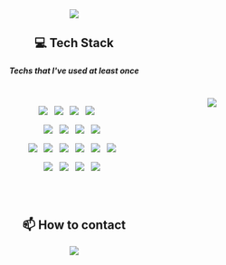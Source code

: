 <div align="center">
  <img src="https://capsule-render.vercel.app/api?type=waving&color=timeAuto&height=230&section=header&text=Hello%!%20I'm%20JiAe&animation=fadeIn&fontSize=50&fontAlignY=35" />
  
  <h2>💻 Tech Stack</h2>
  <h5> Techs that I've used at least once </h5>
  
  <br>
  
  <img align="right" src="https://github-readme-stats.vercel.app/api/top-langs/?username=jiae-kim&theme=dracula&layout=compact&langs_count=8"/>
  
  <p>
    <img src="https://img.shields.io/badge/Java-007396?style=flat&logo=Java&logoColor=white"/></a>&nbsp;&nbsp;
    <img src="https://img.shields.io/badge/HTML5-E34F26?style=flat&logo=html5&logoColor=white"/>&nbsp;&nbsp;
    <img src="https://img.shields.io/badge/CSS3-1572B6?style=flat&logo=css3&logoColor=white"/>&nbsp;&nbsp;
    <img src="https://img.shields.io/badge/JavaScript-gray?style=flat&logo=JavaScript&logoColor=F7DF1E"/>&nbsp;&nbsp;
  </p>
  <p>
    <img src="https://img.shields.io/badge/MySQL-4479A1?style=flat&logo=MySQL&logoColor=white"/>&nbsp;&nbsp;
    <img src="https://img.shields.io/badge/jQuery-0769AD?style=flat&logo=jQuery&logoColor=white"/></a>&nbsp;&nbsp;
    <img src="https://img.shields.io/badge/Spring-6DB33F?style=flat&logo=Spring&logoColor=white"/></a>&nbsp;&nbsp;
    <img src="https://img.shields.io/badge/Thymeleaf-005F0F?style=flat&logo=Thymeleaf&logoColor=white"/>&nbsp;&nbsp;
  </p>
  <p>
    <img src="https://img.shields.io/badge/Eclipse IDE-2C2255?style=flat&logo=Eclipse&logoColor=white"/>&nbsp;&nbsp; 
    <img src="https://img.shields.io/badge/Visual Studio Code-007ACC?style=flat&logo=Visual Studio Code&logoColor=white"/>&nbsp;&nbsp; 
    <img src="https://img.shields.io/badge/Apache Tomcat-F8DC75?style=flat&logo=Apache Tomcat&logoColor=white"/>&nbsp;&nbsp; 
    <img src="https://img.shields.io/badge/Gradle-02303A?style=flat&logo=Gradle&logoColor=white"/>&nbsp;&nbsp; 
    <img src="https://img.shields.io/badge/Bootstrap-7952B3?style=flat&logo=Bootstrap&logoColor=white"/>&nbsp;&nbsp; 
    <img src="https://img.shields.io/badge/Git-F05032?style=flat&logo=Git&logoColor=white"/>&nbsp;&nbsp;
  </p>
  <p>
    <img src="https://img.shields.io/badge/GitHub-gray?style=flat&logo=GitHub&logoColor=black"/>&nbsp;&nbsp;
    <img src="https://img.shields.io/badge/Notion-b4f5bd?style=flat&logo=Notion&logoColor=black"/>&nbsp;&nbsp;
    <img src="https://img.shields.io/badge/Notepad++-90E59A?style=flat&logo=notepad%2b%2b&logoColor=black" />&nbsp;&nbsp;
    <img src="https://img.shields.io/badge/Discord-5865F2?style=flat&logo=Discord&logoColor=black"/>&nbsp;&nbsp;
  </p>

  <br><br>

  <h2>📫 How to contact</h2>
  <a href="mailto:jiae9522@gmail.com"><img src="https://img.shields.io/badge/-jiae9522%40gmail.com-lightgreen?logo=Gmail&link=jiae9522@gmail.com"/></a>
  
  <br>
</div>




<!--
**jiae-kim/jiae-kim** is a ✨ _special_ ✨ repository because its `README.md` (this file) appears on your GitHub profile.

Here are some ideas to get you started:

- 🔭 I’m currently working on ...
- 🌱 I’m currently learning ...
- 👯 I’m looking to collaborate on ...
- 🤔 I’m looking for help with ...
- 💬 Ask me about ...
- 😄 Pronouns: ...
- ⚡ Fun fact: I was a swimmer 🐳🏊

<h2>🍀 I love</h2>
<p>⚽⚾ Sports &nbsp;&nbsp; 📽️ Movie &nbsp;&nbsp; 🎧 Music &nbsp;&nbsp; 🗺️ Traveling</p>


-->



